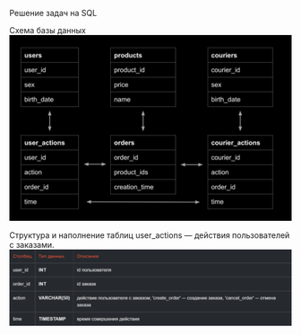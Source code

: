 Решение задач на SQL

Схема базы данных
![Схема базы данных](https://github.com/thepokerr/-SQL/blob/main/1.jpg)

Структура и наполнение таблиц
user_actions — действия пользователей с заказами. 
![ua](https://github.com/thepokerr/-SQL/blob/main/юзеракт.png)
